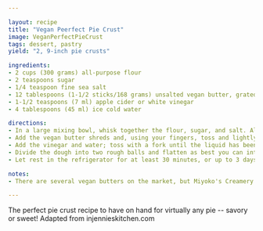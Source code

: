 ```yaml
---

layout: recipe
title: "Vegan Peerfect Pie Crust"
image: VeganPerfectPieCrust
tags: dessert, pastry
yield: "2, 9-inch pie crusts"

ingredients:
- 2 cups (300 grams) all-purpose flour
- 2 teaspoons sugar
- 1/4 teaspoon fine sea salt
- 12 tablespoons (1-1/2 sticks/168 grams) unsalted vegan butter, grated on a large-hole grater and frozen until very cold
- 1-1/2 teaspoons (7 ml) apple cider or white vinegar
- 4 tablespoons (45 ml) ice cold water

directions:
- In a large mixing bowl, whisk together the flour, sugar, and salt. Alternatively, pulse in the bowl of a food processor just to combine. 
- Add the vegan butter shreds and, using your fingers, toss and lightly pinch the mixture until the mixture is sandy but with some small pea-size bits still visable. If using the food processor, pulse a few times until the mixture is sandy but with some small pea-size bits still visable.
- Add the vinegar and water; toss with a fork until the liquid has been absorbed. Continue stirring, in a quick circular motion, until the mixture starts to come together in a shaggy mass. Alternatively, pulse the mixture in the food processor for 60-90 seconds where the dough will almost form a ball in the last few seconds.
- Divide the dough into two rough balls and flatten as best you can into 2 discs about 1" thick. Wrap each disc tightly and then flatten a bit more to create a more solid disc.
- Let rest in the refrigerator for at least 30 minutes, or up to 3 days, before rolling out.

notes:
- There are several vegan butters on the market, but Miyoko's Creamery's European Style UNSALTED Cultured Vegan Butter performs exactly like dairy butter in this recipe. Not always easy to find the unsalted, but it is also available on their website.

---
```


The perfect pie crust recipe to have on hand for virtually any pie -- savory or sweet! Adapted from injennieskitchen.com
